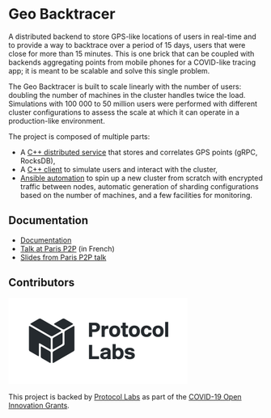 # Geo Backtracer

A distributed backend to store GPS-like locations of users in
real-time and to provide a way to backtrace over a period of 15 days,
users that were close for more than 15 minutes. This is one brick that
can be coupled with backends aggregating points from mobile phones for
a COVID-like tracing app; it is meant to be scalable and solve this
single problem.

The Geo Backtracer is built to scale linearly with the number of
users: doubling the number of machines in the cluster handles twice
the load. Simulations with 100 000 to 50 million users were performed
with different cluster configurations to assess the scale at which it
can operate in a production-like environment.

The project is composed of multiple parts:

- A [C++ distributed service](https://github.com/aimxhaisse/geo-backtracer/tree/master/server) that stores and correlates GPS points
  (gRPC, RocksDB),
- A [C++ client](https://github.com/aimxhaisse/geo-backtracer/tree/master/client) to simulate users and interact with the cluster,
- [Ansible automation](https://github.com/aimxhaisse/geo-backtracer/tree/master/prod) to spin up a new cluster from scratch with
  encrypted traffic between nodes, automatic generation of sharding configurations based on the number of machines, and a few facilities for monitoring.

## Documentation

* [Documentation](https://github.com/aimxhaisse/geo-backtracer/tree/master/doc)
* [Talk at Paris P2P](https://www.youtube.com/watch?v=B-AAEBBkcak) (in French)
* [Slides from Paris P2P talk](https://docs.google.com/presentation/d/1LlakTzJiWInKrA37yrXhYvOEvYq8y4p55oXkuUxHy7w/)

## Contributors

![Protocol Labs](https://github.com/aimxhaisse/geo-backtracer/raw/master/assets/protocol-labs.png "Protocol Labs Logo")

This project is backed by [Protocol Labs](https://protocol.ai) as part
of the [COVID-19 Open Innovation Grants](https://research.protocol.ai/posts/202003-covid-grants/).
